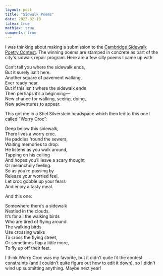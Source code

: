 ```yaml
---
layout: post 
title: "Sidwalk Poems" 
date: 2022-02-19
latex: true 
mathjax: true
comments: true
---
```


I was thinking about making a submission to the [Cambridge Sidewalk Poetry Contest](https://www.cambridgema.gov/arts/Programs/sidewalkpoetry). The winning poems are stamped in concrete as part of the city's sidwalk repair program. Here are a few silly poems I came up with:

<p class="poem">
Can’t tell you where the sidewalk ends,<br>
But it surely isn’t here.<br>
Another square of pavement walking,<br>
Ever ready near.<br>
But if this isn’t where the sidewalk ends<br>
Then perhaps it’s a beginning—<br>
New chance for walking, seeing, doing,<br>
New adventures to appear.<br>
</p>

This got me in a Shel Silverstein headspace which then led to this one I called "Worry Croc": 

<p class="poem">
Deep below this sidewalk,<br>
There lives a worry croc.<br> 
He paddles ‘round the sewers,<br>
Waiting memories to drop.<br>
He listens as you walk around,<br>
Tapping on his ceiling<br>
And hopes you’ll leave a scary thought<br>
Or melancholy feeling.<br>
So as you’re passing by<br>
Release your worried feel.<br>
Let croc gobble up your fears<br>
And enjoy a tasty meal.<br>
</p>

And this one: 

<p class="poem">
Somewhere there’s a sidewalk<br>
Nestled in the clouds.<br>
It’s for all the walking birds<br>
Who are tired of flying around.<br>
The walking birds<br>
Use crossing walks<br>
To cross the flying street,<br>
Or sometimes flap a little more,<br>
To fly up off their feet.
</p>

I think Worry Croc was my favorite, but it didn't quite fit the contest constraints (and I couldn't quite figure out how to edit it down), so I didn't wind up submitting anything. Maybe next year!